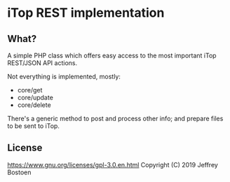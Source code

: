 # iTop REST implementation

## What?
A simple PHP class which offers easy access to the most important iTop REST/JSON API actions.

Not everything is implemented, mostly:
* core/get
* core/update
* core/delete

There's a generic method to post and process other info; and prepare files to be sent to iTop.

## License
https://www.gnu.org/licenses/gpl-3.0.en.html
Copyright (C) 2019 Jeffrey Bostoen
